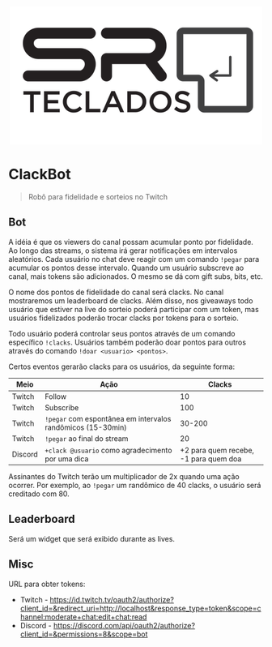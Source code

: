 <br/>
<p align="center">
  <a href="https://twitch.tv/SrTeclados">
    <img src="docs/logo.png" alt="Logo">
  </a>
</p>

# ClackBot

> Robô para fidelidade e sorteios no Twitch

## Bot

A idéia é que os viewers do canal possam acumular ponto por fidelidade. Ao longo das streams, o sistema irá gerar notificações em intervalos aleatórios. Cada usuário no chat deve reagir com um comando `!pegar` para acumular os pontos desse intervalo. Quando um usuário subscreve ao canal, mais tokens são adicionados. O mesmo se dá com gift subs, bits, etc.

O nome dos pontos de fidelidade do canal será clacks. No canal mostraremos um leaderboard de clacks. Além disso, nos giveaways todo usuário que estiver na live do sorteio poderá participar com um token, mas usuários fidelizados poderão trocar clacks por tokens para o sorteio.

Todo usuário poderá controlar seus pontos através de um comando específico `!clacks`. Usuários também poderão doar pontos para outros através do comando `!doar <usuario> <pontos>`.

Certos eventos gerarão clacks para os usuários, da seguinte forma:

| Meio    | Ação                                                        | Clacks                                |
| ------- | ----------------------------------------------------------- | ------------------------------------- |
| Twitch  | Follow                                                      | 10                                    |
| Twitch  | Subscribe                                                   | 100                                   |
| Twitch  | `!pegar` com espontânea em intervalos randômicos (15-30min) | 30-200                                |
| Twitch  | `!pegar` ao final do stream                                 | 20                                    |
| Discord | `+clack @usuario` como agradecimento por uma dica           | +2 para quem recebe, -1 para quem doa |

Assinantes do Twitch terão um multiplicador de 2x quando uma ação ocorrer. Por exemplo, ao `!pegar` um randômico de 40 clacks, o usuário será creditado com 80.

## Leaderboard

Será um widget que será exibido durante as lives.

## Misc

URL para obter tokens:

- Twitch - https://id.twitch.tv/oauth2/authorize?client_id=&redirect_uri=http://localhost&response_type=token&scope=channel:moderate+chat:edit+chat:read
- Discord - https://discord.com/api/oauth2/authorize?client_id=&permissions=8&scope=bot
